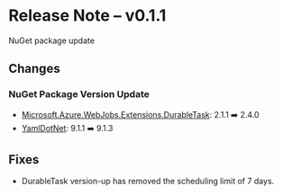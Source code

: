 # Release Note &ndash; v0.1.1 #

NuGet package update


## Changes ##

### NuGet Package Version Update ###

* [Microsoft.Azure.WebJobs.Extensions.DurableTask](https://www.nuget.org/packages/Microsoft.Azure.WebJobs.Extensions.DurableTask/): 2.1.1 ➡️ 2.4.0
* [YamlDotNet](https://www.nuget.org/packages/YamlDotNet/): 9.1.1 ➡️ 9.1.3


## Fixes ##

* DurableTask version-up has removed the scheduling limit of 7 days.

